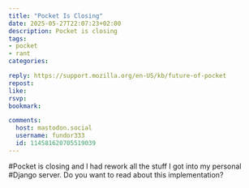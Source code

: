 ```yaml
---
title: "Pocket Is Closing"
date: 2025-05-27T22:07:23+02:00
description: Pocket is closing
tags:
- pocket
- rant
categories:

reply: https://support.mozilla.org/en-US/kb/future-of-pocket
repost:
like:
rsvp:
bookmark:

comments:
  host: mastodon.social
  username: fundor333
  id: 114581620705519039
---
```


#Pocket is closing and I had rework all the stuff I got into my personal #Django server.
Do you want to read about this implementation?
